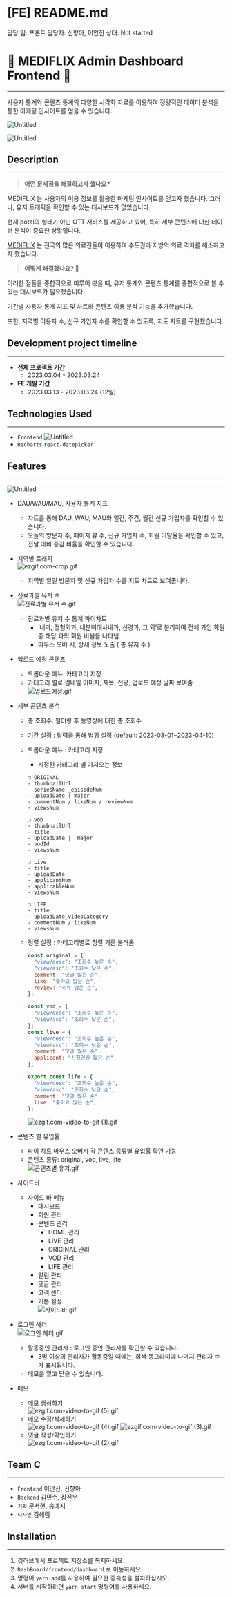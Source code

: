 # [FE] README.md

담당 팀: 프론트
담당자: 신향아, 이안진
상태: Not started

# 💊 MEDIFLIX Admin Dashboard Frontend 💊

---

사용자 통계와 콘텐츠 통계의 다양한 시각화 자료를 이용하여
정량적인 데이터 분석을 통한 마케팅 인사이트를 얻을 수 있습니다.

![Untitled](./frontend/dashboard/src/assets/img/%5BFE%5D%20README%20IMG/Untitled.png)

![Untitled](./frontend/dashboard/src/assets/img/%5BFE%5D%20README%20IMG/Untitled%201.png)

## Description

---

> **어떤 문제점을 해결하고자 했나요?**

MEDIFLIX 는 사용자의 이용 정보를 활용한 마케팅 인사이트를 얻고자 했습니다.
그러나, 유저 트래픽을 확인할 수 있는 대시보드가 없었습니다.

현재 potal의 형태가 아닌 OTT 서비스를 제공하고 있어,
특히 세부 콘텐츠에 대한 데이터 분석이 중요한 상황입니다.

[MEDIFLIX](https://www.mediflix.co.kr/) 는 전국의 많은 의료진들이 이용하여 수도권과 지방의 의료 격차를 해소하고자 했습니다.

> **어떻게 해결했나요? 🧐**

이러한 점들을 종합적으로 미루어 봤을 때,
유저 통계와 콘텐츠 통계를 종합적으로 볼 수 있는 대시보드가 필요했습니다.

기간별 사용자 통계 지표 및 차트와 콘텐츠 이용 분석 기능을 추가했습니다.

또한, 지역별 이용자 수, 신규 가입자 수를 확인할 수 있도록, 지도 차트를 구현했습니다.

## **Development project timeline**

---

- **전체 프로젝트 기간**
  - 2023.03.04 - 2023.03.24
- **FE 개발 기간**
  - 2023.03.13 - 2023.03.24 (12일)

## Technologies Used

---

- `Frontend`
  ![Untitled](./frontend/dashboard/src/assets/img/%5BFE%5D%20README%20IMG/Untitled%202.png)
- `Recharts` `react-datepicker`

## Features

---

![Untitled](./frontend/dashboard/src/assets/img/%5BFE%5D%20README%20IMG/Untitled%203.png)

- DAU/WAU/MAU, 사용자 통계 지표

  - 차트를 통해 DAU, WAU, MAU와 일간, 주간, 월간 신규 가입자를 확인할 수 있습니다.
  - 오늘의 방문자 수, 페이지 뷰 수, 신규 가입자 수, 회원 이탈율을 확인할 수 있고,
    전날 대비 증감 비율을 확인할 수 있습니다.

- 지역별 트래픽  
  ![ezgif.com-crop.gif](./frontend/dashboard/src/assets/img/%5BFE%5D%20README%20IMG/ezgif.com-crop.gif)
  - 지역별 일일 방문자 및 신규 가입자 수를 지도 차트로 보여줍니다.
- 진료과별 유저 수  
  ![진료과별 유저 수.gif](./frontend/dashboard/src/assets/img/%5BFE%5D%20README%20IMG/)
  - 진료과별 유저 수 통계 파이차트
    - ‘내과, 정형외과, 내분비대사내과, 신경과, 그 외’로 분리하여 전체 가입 회원 중 해당 과의 회원 비율을 나타냄
    - 마우스 오버 시, 상세 정보 노출 ( 총 유저 수 )
- 업로드 예정 콘텐츠
  - 드롭다운 메뉴: 카테고리 지정
  - 카테고리 별로 썸네일 이미지, 제목, 전공, 업로드 예정 날짜 보여줌  
    ![업로드예정.gif](./frontend/dashboard/src/assets/img/%5BFE%5D%20README%20IMG/%EC%97%85%EB%A1%9C%EB%93%9C%20%EC%98%88%EC%A0%95.gif)
- 세부 콘텐츠 분석

  - 총 조회수: 필터링 후 동영상에 대한 총 조회수
  - 기간 설정 : 달력을 통해 범위 설정 (default: 2023-03-01~2023-04-10)
  - 드롭다운 메뉴 : 카테고리 지정

    - 지정된 카테고리 별 가져오는 정보

    ```
    ❒ ORIGINAL
    - thumbnailUrl
    - seriesName _episodeNum
    - uploadDate | major
    - commentNum / likeNum / reviewNum
    - viewsNum

    ❒ VOD
    - thumbnailUrl
    - title
    - uploadDate |  major
    - vodId
    - viewsNum

    ❒ Live
    - title
    - uploadDate
    - applicantNum
    - applicableNum
    - viewsNum

    ❒ LIFE
    - title
    - uploadDate_videoCategory
    - commentNum / likeNum
    - viewsNum
    ```

  - 정렬 설정 : 카테고리별로 정렬 기준 불러옴

    ```jsx
    const original = {
      "view/desc": "조회수 높은 순",
      "view/asc": "조회수 낮은 순",
      comment: "댓글 많은 순",
      like: "좋아요 많은 순",
      review: "리뷰 많은 순",
    };

    const vod = {
      "view/desc": "조회수 높은 순",
      "view/asc": "조회수 낮은 순",
    };
    const live = {
      "view/desc": "조회수 높은 순",
      "view/asc": "조회수 낮은 순",
      comment: "댓글 많은 순",
      applicant: "신청인원 많은 순",
    };

    export const life = {
      "view/desc": "조회수 높은 순",
      "view/asc": "조회수 낮은 순",
      comment: "댓글 많은 순",
      like: "좋아요 많은 순",
    };
    ```

    ![ezgif.com-video-to-gif (1).gif](<./frontend/dashboard/src/assets/img/%5BFE%5D%20README%20IMG/ezgif.com-video-to-gif_(1)%201.gif>)

- 콘텐츠 별 유입률
  - 파이 차트 마우스 오버시 각 콘텐츠 종류별 유입률 확인 가능
  - 콘텐츠 종류: original, vod, live, life  
    ![콘텐츠별 유저.gif](./frontend/dashboard/src/assets/img/%5BFE%5D%20README%20IMG/%EC%BD%98%ED%85%90%EC%B8%A0%EB%B3%84%20%EC%9C%A0%EC%9E%85%EB%A5%A0.gif)
- 사이드바
  - 사이드 바 메뉴
    - 대시보드
    - 회원 관리
    - 콘텐츠 관리
      - HOME 관리
      - LIVE 관리
      - ORIGINAL 관리
      - VOD 관리
      - LIFE 관리
    - 알림 관리
    - 댓글 관리
    - 고객 센터
    - 기본 설정  
      ![사이드바.gif](./frontend/dashboard/src/assets/img/%5BFE%5D%20README%20IMG/%EC%82%AC%EC%9D%B4%EB%93%9C%EB%B0%94.gif)
- 로그인 헤더  
  ![로그인 헤더.gif](./frontend/dashboard/src/assets/img/%5BFE%5D%20README%20IMG/%EB%A1%9C%EA%B7%B8%EC%9D%B8%ED%97%A4%EB%8D%94.gif)
  - 활동중인 관리자 : 로그인 중인 관리자를 확인할 수 있습니다.
    - 3명 이상의 관리자가 활동중일 때에는, 회색 동그라미에 나머지 관리자 수가 표시됩니다.
  - 메모를 열고 닫을 수 있습니다.
- 메모
  - 메모 생성하기  
    ![ezgif.com-video-to-gif (5).gif](<./frontend/dashboard/src/assets/img/%5BFE%5D%20README%20IMG/ezgif.com-video-to-gif_(5).gif>)
  - 메모 수정/삭제하기  
    ![ezgif.com-video-to-gif (4).gif](<./frontend/dashboard/src/assets/img/%5BFE%5D%20README%20IMG/ezgif.com-video-to-gif_(4).gif>)
    ![ezgif.com-video-to-gif (3).gif](<./frontend/dashboard/src/assets/img/%5BFE%5D%20README%20IMG/ezgif.com-video-to-gif_(3).gif>)
  - 댓글 작성/확인하기  
    ![ezgif.com-video-to-gif (2).gif](<./frontend/dashboard/src/assets/img/%5BFE%5D%20README%20IMG/ezgif.com-video-to-gif_(2).gif>)

## Team C

---

- `Frontend` 이안진, 신향아
- `Backend` 김민수, 장진우
- `기획` 문서현, 송예지
- `디자인` 김혜림

## Installation

---

1. 깃허브에서 프로젝트 저장소를 복제하세요.
2. `DashBoard/frontend/dashboard` 로 이동하세요.
3. 명령어 `yarn add`를 사용하여 필요한 종속성을 설치하십시오.
4. 서버를 시작하려면 `yarn start` 명령어를 사용하세요.
